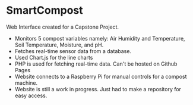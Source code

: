 # SmartCompost
Web Interface created for a Capstone Project.
- Monitors 5 compost variables namely: Air Humidity and Temperature, Soil Temperature, Moisture, and pH.
- Fetches real-time sensor data from a database.
- Used Chart.js for the line charts
- PHP is used for fetching real-time data. Can't be hosted on Github Pages
- Website connects to a Raspberry Pi for manual controls for a compost machine.
- Website is still a work in progress. Just had to make a repository for easy access.
